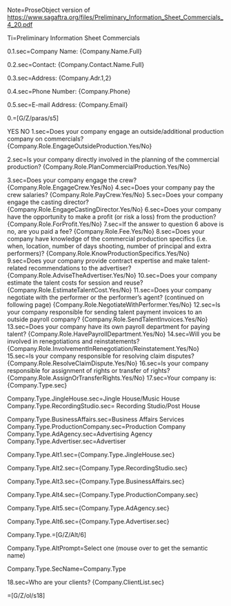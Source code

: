Note=ProseObject version of https://www.sagaftra.org/files/Preliminary_Information_Sheet_Commercials_4_20.pdf

Ti=Preliminary Information Sheet Commercials

0.1.sec=Company Name: {Company.Name.Full}

0.2.sec=Contact: {Company.Contact.Name.Full} 

0.3.sec=Address: {Company.Adr.1,2} 

0.4.sec=Phone Number: {Company.Phone}

0.5.sec=E-mail Address: {Company.Email}

0.=[G/Z/paras/s5]

YES NO
1.sec=Does your company engage an outside/additional production company on commercials?  {Company.Role.EngageOutsideProduction.Yes/No}


2.sec=Is your company directly involved in the planning of the commercial production? {Company.Role.PlanCommercialProduction.Yes/No}

3.sec=Does your company engage the crew? {Company.Role.EngageCrew.Yes/No}
4.sec=Does your company pay the crew salaries? {Company.Role.PayCrew.Yes/No}
5.sec=Does your company engage the casting director? {Company.Role.EngageCastingDirector.Yes/No}
6.sec=Does your company have the opportunity to make a profit (or risk a loss) from the production? {Company.Role.ForProfit.Yes/No}
7.sec=If the answer to question 6 above is no, are you paid a fee? {Company.Role.Fee.Yes/No}
8.sec=Does your company have knowledge of the commercial production specifics (i.e. when, location, number of days shooting, number of principal and extra performers)? {Company.Role.KnowProductionSpecifics.Yes/No}
9.sec=Does your company provide contract expertise and make talent-related recommendations to the advertiser? {Company.Role.AdviseTheAdvertiser.Yes/No}
10.sec=Does your company estimate the talent costs for session and reuse? {Company.Role.EstimateTalentCost.Yes/No}
11.sec=Does your company negotiate with the performer or the performer’s agent?
(continued on following page) {Company.Role.NegotiateWithPerformer.Yes/No}
12.sec=Is your company responsible for sending talent payment invoices to an outside payroll company? {Company.Role.SendTalentInvoices.Yes/No}
13.sec=Does your company have its own payroll department for paying talent? {Company.Role.HavePayrollDepartment.Yes/No}
14.sec=Will you be involved in renegotiations and reinstatements? {Company.Role.InvolvementInRenegotiation/Reinstatement.Yes/No}
15.sec=Is your company responsible for resolving claim disputes? {Company.Role.ResolveClaimDispute.Yes/No}
16.sec=Is your company responsible for assignment of rights or transfer of rights? {Company.Role.AssignOrTransferRights.Yes/No}
17.sec=Your company is: {Company.Type.sec}

Company.Type.JingleHouse.sec=Jingle House/Music House
Company.Type.RecordingStudio.sec= Recording Studio/Post House

Company.Type.BusinessAffairs.sec=Business Affairs Services
Company.Type.ProductionCompany.sec=Production Company
Company.Type.AdAgency.sec=Advertising Agency
Company.Type.Advertiser.sec=Advertiser


Company.Type.Alt1.sec={Company.Type.JingleHouse.sec}

Company.Type.Alt2.sec={Company.Type.RecordingStudio.sec}

Company.Type.Alt3.sec={Company.Type.BusinessAffairs.sec}

Company.Type.Alt4.sec={Company.Type.ProductionCompany.sec}

Company.Type.Alt5.sec={Company.Type.AdAgency.sec}

Company.Type.Alt6.sec={Company.Type.Advertiser.sec}

Company.Type.=[G/Z/Alt/6]

Company.Type.AltPrompt=Select one (mouse over to get the semantic name)

Company.Type.SecName=Company.Type

18.sec=Who are your clients?  {Company.ClientList.sec}

=[G/Z/ol/s18]
